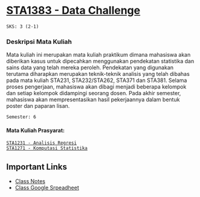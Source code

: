 # [STA1383 - Data Challenge](https://krs.ipb.ac.id/mk/175738)
`SKS: 3 (2-1)`  
  
### Deskripsi Mata Kuliah
Mata kuliah ini merupakan mata kuliah praktikum dimana mahasiswa akan diberikan kasus untuk dipecahkan menggunakan pendekatan statistika dan sains data yang telah mereka peroleh. Pendekatan yang digunakan terutama diharapkan merupakan teknik-teknik analisis yang telah dibahas pada mata kuliah STA231, STA232/STA262, STA371 dan STA381. Selama proses pengerjaan, mahasiswa akan dibagi menjadi beberapa kelompok dan setiap kelompok didampingi seorang dosen. Pada akhir semester, mahasiswa akan mempresentasikan hasil pekerjaannya dalam bentuk poster dan paparan lisan.
  
`Semester: 6`
  
#### Mata Kuliah Prasyarat:
[`STA1231 - Analisis Regresi`](https://krs.ipb.ac.id/mk/167366)  
[`STA1271 - Komputasi Statistika`](https://krs.ipb.ac.id/mk/175731)

## Important Links
* [Class Notes](https://docs.google.com/document/d/1f6RNNas556WT7F34wL235J6QyrV1uuCS81ske11Bjlc/edit#heading=h.3t83b9o3555t)
* [Class Google Srpeadheet](https://docs.google.com/spreadsheets/d/1ROvJVHfOsWkpe8ZWtEGb3b3G4tjMLn7j9646UTpMcxA/edit#gid=0)
